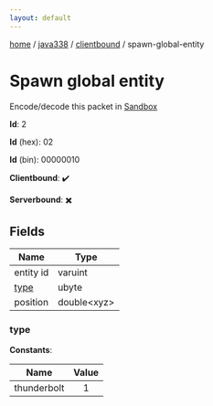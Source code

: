 ```yaml
---
layout: default
---
```


[home](/)  /  [java338](/protocol/java338)  /  [clientbound](/protocol/java338/clientbound)  /  spawn-global-entity

# Spawn global entity

Encode/decode this packet in [Sandbox](../../../sandbox/java338#clientbound.spawn_global_entity)

**Id**: 2

**Id** (hex): 02

**Id** (bin): 00000010

**Clientbound**: ✔️

**Serverbound**: ✖️

## Fields

Name | Type
---|---
entity id | varuint
[type](#type) | ubyte
position | double&lt;xyz&gt;

### type

**Constants**:

Name | Value
---|:---:
thunderbolt | 1

